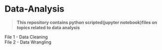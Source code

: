 # Data-Analysis
> **This repository contains python scripted(jupyter notebook)files on topics related to data analysis** <br/>

File 1 - Data Cleaning <br/>
File 2 - Data Wrangling

